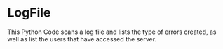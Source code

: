 # LogFile
This Python Code scans a log file and lists the type of errors created, as well as list the users that have accessed the server.
